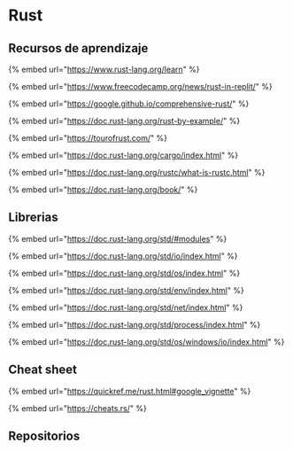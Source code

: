 # Rust

## Recursos de aprendizaje

{% embed url="https://www.rust-lang.org/learn" %}

{% embed url="https://www.freecodecamp.org/news/rust-in-replit/" %}

{% embed url="https://google.github.io/comprehensive-rust/" %}

{% embed url="https://doc.rust-lang.org/rust-by-example/" %}

{% embed url="https://tourofrust.com/" %}

{% embed url="https://doc.rust-lang.org/cargo/index.html" %}

{% embed url="https://doc.rust-lang.org/rustc/what-is-rustc.html" %}

{% embed url="https://doc.rust-lang.org/book/" %}

## Librerias

{% embed url="https://doc.rust-lang.org/std/#modules" %}

{% embed url="https://doc.rust-lang.org/std/io/index.html" %}

{% embed url="https://doc.rust-lang.org/std/os/index.html" %}

{% embed url="https://doc.rust-lang.org/std/env/index.html" %}

{% embed url="https://doc.rust-lang.org/std/net/index.html" %}

{% embed url="https://doc.rust-lang.org/std/process/index.html" %}

{% embed url="https://doc.rust-lang.org/std/os/windows/io/index.html" %}

## Cheat sheet

{% embed url="https://quickref.me/rust.html#google_vignette" %}

{% embed url="https://cheats.rs/" %}

## Repositorios
